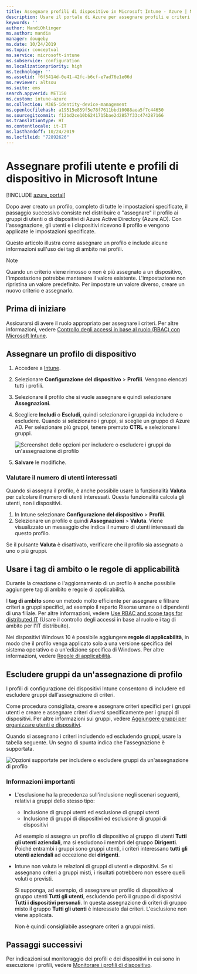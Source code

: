 ```yaml
---
title: Assegnare profili di dispositivo in Microsoft Intune - Azure | Microsoft Docs
description: Usare il portale di Azure per assegnare profili e criteri di dispositivo a utenti e dispositivi. Informazioni su come escludere gruppi da un'assegnazione di profilo in Microsoft Intune.
keywords: ''
author: MandiOhlinger
ms.author: mandia
manager: dougeby
ms.date: 10/24/2019
ms.topic: conceptual
ms.service: microsoft-intune
ms.subservice: configuration
ms.localizationpriority: high
ms.technology: ''
ms.assetid: f6f5414d-0e41-42fc-b6cf-e7ad76e1e06d
ms.reviewer: altsou
ms.suite: ems
search.appverid: MET150
ms.custom: intune-azure
ms.collection: M365-identity-device-management
ms.openlocfilehash: a19515e859f5e78f7611bbd10088aea5f7c44650
ms.sourcegitcommit: f12bd2ce10b6241715bae2d2857f33c474287166
ms.translationtype: HT
ms.contentlocale: it-IT
ms.lasthandoff: 10/24/2019
ms.locfileid: "72892626"
---
```

# <a name="assign-user-and-device-profiles-in-microsoft-intune"></a>Assegnare profili utente e profili di dispositivo in Microsoft Intune

[!INCLUDE [azure_portal](../includes/azure_portal.md)]

Dopo aver creato un profilo, completo di tutte le impostazioni specificate, il passaggio successivo consiste nel distribuire o "assegnare" il profilo ai gruppi di utenti o di dispositivi di Azure Active Directory (Azure AD). Con l'assegnazione, gli utenti e i dispositivi ricevono il profilo e vengono applicate le impostazioni specificate.

Questo articolo illustra come assegnare un profilo e include alcune informazioni sull'uso dei tag di ambito nei profili.

> [!NOTE]  
> Quando un criterio viene rimosso o non è più assegnato a un dispositivo, l'impostazione potrebbe mantenere il valore esistente. L'impostazione non ripristina un valore predefinito. Per impostare un valore diverso, creare un nuovo criterio e assegnarlo.

## <a name="before-you-begin"></a>Prima di iniziare

Assicurarsi di avere il ruolo appropriato per assegnare i criteri. Per altre informazioni, vedere [Controllo degli accessi in base al ruolo (RBAC) con Microsoft Intune](../fundamentals/role-based-access-control.md).

## <a name="assign-a-device-profile"></a>Assegnare un profilo di dispositivo

1. Accedere a [Intune](https://go.microsoft.com/fwlink/?linkid=2090973).
2. Selezionare **Configurazione del dispositivo** > **Profili**. Vengono elencati tutti i profili.
3. Selezionare il profilo che si vuole assegnare e quindi selezionare **Assegnazioni**.
4. Scegliere **Includi** o **Escludi**, quindi selezionare i gruppi da includere o escludere. Quando si selezionano i gruppi, si sceglie un gruppo di Azure AD. Per selezionare più gruppi, tenere premuto **CTRL** e selezionare i gruppi.

    ![Screenshot delle opzioni per includere o escludere i gruppi da un'assegnazione di profilo](./media/device-profile-assign/group-include-exclude.png)

5. **Salvare** le modifiche.

### <a name="evaluate-how-many-users-are-targeted"></a>Valutare il numero di utenti interessati

Quando si assegna il profilo, è anche possibile usare la funzionalità **Valuta** per calcolare il numero di utenti interessati. Questa funzionalità calcola gli utenti, non i dispositivi.

1. In Intune selezionare **Configurazione del dispositivo** > **Profili**.
2. Selezionare un profilo e quindi **Assegnazioni** > **Valuta**. Viene visualizzato un messaggio che indica il numero di utenti interessati da questo profilo.

Se il pulsante **Valuta** è disattivato, verificare che il profilo sia assegnato a uno o più gruppi.

## <a name="use-scope-tags-or-applicability-rules"></a>Usare i tag di ambito o le regole di applicabilità

Durante la creazione o l'aggiornamento di un profilo è anche possibile aggiungere tag di ambito e regole di applicabilità.

I **tag di ambito** sono un metodo molto efficiente per assegnare e filtrare criteri a gruppi specifici, ad esempio il reparto Risorse umane o i dipendenti di una filiale. Per altre informazioni, vedere [Use RBAC and scope tags for distributed IT](../fundamentals/scope-tags.md) (Usare il controllo degli accessi in base al ruolo e i tag di ambito per l'IT distribuito).

Nei dispositivi Windows 10 è possibile aggiungere **regole di applicabilità**, in modo che il profilo venga applicato solo a una versione specifica del sistema operativo o a un'edizione specifica di Windows. Per altre informazioni, vedere [Regole di applicabilità](device-profile-create.md#applicability-rules).

## <a name="exclude-groups-from-a-profile-assignment"></a>Escludere gruppi da un'assegnazione di profilo

I profili di configurazione dei dispositivi Intune consentono di includere ed escludere gruppi dall'assegnazione di criteri.

Come procedura consigliata, creare e assegnare criteri specifici per i gruppi utenti e creare e assegnare criteri diversi specificamente per i gruppi di dispositivi. Per altre informazioni sui gruppi, vedere [Aggiungere gruppi per organizzare utenti e dispositivi](../fundamentals/groups-add.md).

Quando si assegnano i criteri includendo ed escludendo gruppi, usare la tabella seguente. Un segno di spunta indica che l'assegnazione è supportata.

![Opzioni supportate per includere o escludere gruppi da un'assegnazione di profilo](./media/device-profile-assign/include-exclude-user-device-groups.png)

### <a name="what-you-should-know"></a>Informazioni importanti

- L'esclusione ha la precedenza sull'inclusione negli scenari seguenti, relativi a gruppi dello stesso tipo:

  - Inclusione di gruppi utenti ed esclusione di gruppi utenti
  - Inclusione di gruppi di dispositivi ed esclusione di gruppi di dispositivi

  Ad esempio si assegna un profilo di dispositivo al gruppo di utenti **Tutti gli utenti aziendali**, ma si escludono i membri del gruppo **Dirigenti**. Poiché entrambi i gruppi sono gruppi utenti, i criteri interessano **tutti gli utenti aziendali** ad eccezione dei **dirigenti**.

- Intune non valuta le relazioni di gruppi di utenti e dispositivi. Se si assegnano criteri a gruppi misti, i risultati potrebbero non essere quelli voluti o previsti.

  Si supponga, ad esempio, di assegnare un profilo di dispositivo al gruppo utenti **Tutti gli utenti**, escludendo però il gruppo di dispositivi **Tutti i dispositivi personali**. In questa assegnazione di criteri di gruppo misto il gruppo **Tutti gli utenti** è interessato dai criteri. L'esclusione non viene applicata.

  Non è quindi consigliabile assegnare criteri a gruppi misti.

## <a name="next-steps"></a>Passaggi successivi

Per indicazioni sul monitoraggio dei profili e dei dispositivi in cui sono in esecuzione i profili, vedere [Monitorare i profili di dispositivo](device-profile-monitor.md).
